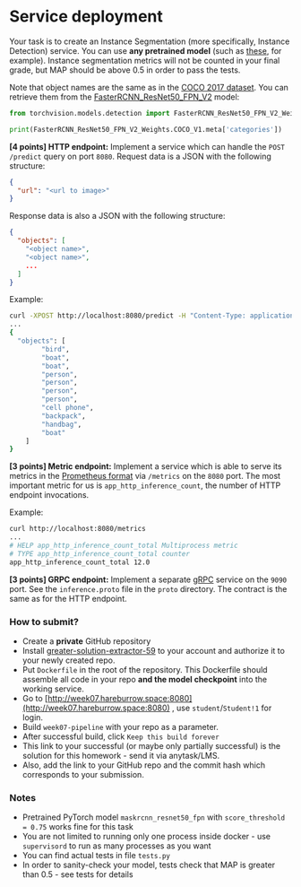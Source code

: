 # Service deployment

Your task is to create an Instance Segmentation (more specifically, Instance Detection) service.
You can use **any pretrained model** (such as [these](https://pytorch.org/vision/stable/models.html#instance-segmentation), for example). 
Instance segmentation metrics will not be counted in your final grade, but MAP should be above 0.5 in order to pass the tests.

Note that object names are the same as in the [COCO 2017 dataset](https://cocodataset.org/#download). 
You can retrieve them from the [FasterRCNN_ResNet50_FPN_V2](https://pytorch.org/vision/stable/models.html#instance-segmentation) model:
```python
from torchvision.models.detection import FasterRCNN_ResNet50_FPN_V2_Weights

print(FasterRCNN_ResNet50_FPN_V2_Weights.COCO_V1.meta['categories'])
```

**[4 points] HTTP endpoint:**
Implement a service which can handle the `POST /predict` query on port `8080`.
Request data is a JSON with the following structure:
```json
{
  "url": "<url to image>"
}
```

Response data is also a JSON with the following structure:
```json
{
  "objects": [
    "<object name>",
    "<object name>",
    ...
  ]
}
```

Example:
```bash
curl -XPOST http://localhost:8080/predict -H "Content-Type: application/json" -d '{"url": "http://images.cocodataset.org/val2017/000000001268.jpg"}' 
...
{
  "objects": [
        "bird",
        "boat",
        "boat",
        "person",
        "person",
        "person",
        "person",
        "cell phone",
        "backpack",
        "handbag",
        "boat"
    ]
}
```

**[3 points] Metric endpoint:**
Implement a service which is able to serve its metrics in the [Prometheus format](https://prometheus.io/docs/concepts/data_model/) via `/metrics` on the `8080` port. 
The most important metric for us is `app_http_inference_count`, the number of HTTP endpoint invocations.

Example:
```bash
curl http://localhost:8080/metrics
...
# HELP app_http_inference_count_total Multiprocess metric
# TYPE app_http_inference_count_total counter
app_http_inference_count_total 12.0
```

**[3 points] GRPC endpoint:**
Implement a separate [gRPC](https://grpc.io/) service on the `9090` port. 
See the `inference.proto` file in the `proto` directory. 
The contract is the same as for the HTTP endpoint.

### How to submit?

* Create a **private** GitHub repository
* Install [greater-solution-extractor-59](https://github.com/apps/greater-solution-extractor-59) to your account and authorize it to your newly created repo.
* Put `Dockerfile` in the root of the repository. This Dockerfile should assemble all code in your repo **and the model checkpoint** into the working service.
* Go to [http://week07.hareburrow.space:8080](http://week07.hareburrow.space:8080) , use `student`/`Student!1` for login.
* Build `week07-pipeline` with your repo as a parameter.
* After successful build, click `Keep this build forever`
* This link to your successful (or maybe only partially successful) is the solution for this homework - send it via anytask/LMS.
* Also, add the link to your GitHub repo and the commit hash which corresponds to your submission.

### Notes

* Pretrained PyTorch model `maskrcnn_resnet50_fpn` with `score_threshold = 0.75` works fine for this task
* You are not limited to running only one process inside docker - use `supervisord` to run as many processes as you want
* You can find actual tests in file `tests.py`
* In order to sanity-check your model, tests check that MAP is greater than 0.5 - see tests for details